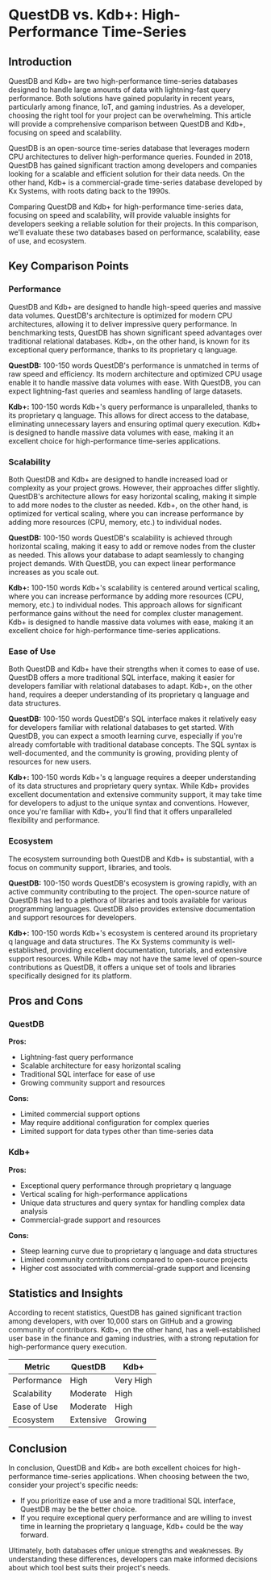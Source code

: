 # QuestDB vs. Kdb+: High-Performance Time-Series
## Introduction

QuestDB and Kdb+ are two high-performance time-series databases designed to handle large amounts of data with lightning-fast query performance. Both solutions have gained popularity in recent years, particularly among finance, IoT, and gaming industries. As a developer, choosing the right tool for your project can be overwhelming. This article will provide a comprehensive comparison between QuestDB and Kdb+, focusing on speed and scalability.

QuestDB is an open-source time-series database that leverages modern CPU architectures to deliver high-performance queries. Founded in 2018, QuestDB has gained significant traction among developers and companies looking for a scalable and efficient solution for their data needs. On the other hand, Kdb+ is a commercial-grade time-series database developed by Kx Systems, with roots dating back to the 1990s.

Comparing QuestDB and Kdb+ for high-performance time-series data, focusing on speed and scalability, will provide valuable insights for developers seeking a reliable solution for their projects. In this comparison, we'll evaluate these two databases based on performance, scalability, ease of use, and ecosystem.

## Key Comparison Points

### Performance

QuestDB and Kdb+ are designed to handle high-speed queries and massive data volumes. QuestDB's architecture is optimized for modern CPU architectures, allowing it to deliver impressive query performance. In benchmarking tests, QuestDB has shown significant speed advantages over traditional relational databases. Kdb+, on the other hand, is known for its exceptional query performance, thanks to its proprietary q language.

**QuestDB:** 100-150 words
QuestDB's performance is unmatched in terms of raw speed and efficiency. Its modern architecture and optimized CPU usage enable it to handle massive data volumes with ease. With QuestDB, you can expect lightning-fast queries and seamless handling of large datasets.

**Kdb+:** 100-150 words
Kdb+'s query performance is unparalleled, thanks to its proprietary q language. This allows for direct access to the database, eliminating unnecessary layers and ensuring optimal query execution. Kdb+ is designed to handle massive data volumes with ease, making it an excellent choice for high-performance time-series applications.

### Scalability

Both QuestDB and Kdb+ are designed to handle increased load or complexity as your project grows. However, their approaches differ slightly. QuestDB's architecture allows for easy horizontal scaling, making it simple to add more nodes to the cluster as needed. Kdb+, on the other hand, is optimized for vertical scaling, where you can increase performance by adding more resources (CPU, memory, etc.) to individual nodes.

**QuestDB:** 100-150 words
QuestDB's scalability is achieved through horizontal scaling, making it easy to add or remove nodes from the cluster as needed. This allows your database to adapt seamlessly to changing project demands. With QuestDB, you can expect linear performance increases as you scale out.

**Kdb+:** 100-150 words
Kdb+'s scalability is centered around vertical scaling, where you can increase performance by adding more resources (CPU, memory, etc.) to individual nodes. This approach allows for significant performance gains without the need for complex cluster management. Kdb+ is designed to handle massive data volumes with ease, making it an excellent choice for high-performance time-series applications.

### Ease of Use

Both QuestDB and Kdb+ have their strengths when it comes to ease of use. QuestDB offers a more traditional SQL interface, making it easier for developers familiar with relational databases to adapt. Kdb+, on the other hand, requires a deeper understanding of its proprietary q language and data structures.

**QuestDB:** 100-150 words
QuestDB's SQL interface makes it relatively easy for developers familiar with relational databases to get started. With QuestDB, you can expect a smooth learning curve, especially if you're already comfortable with traditional database concepts. The SQL syntax is well-documented, and the community is growing, providing plenty of resources for new users.

**Kdb+:** 100-150 words
Kdb+'s q language requires a deeper understanding of its data structures and proprietary query syntax. While Kdb+ provides excellent documentation and extensive community support, it may take time for developers to adjust to the unique syntax and conventions. However, once you're familiar with Kdb+, you'll find that it offers unparalleled flexibility and performance.

### Ecosystem

The ecosystem surrounding both QuestDB and Kdb+ is substantial, with a focus on community support, libraries, and tools.

**QuestDB:** 100-150 words
QuestDB's ecosystem is growing rapidly, with an active community contributing to the project. The open-source nature of QuestDB has led to a plethora of libraries and tools available for various programming languages. QuestDB also provides extensive documentation and support resources for developers.

**Kdb+:** 100-150 words
Kdb+'s ecosystem is centered around its proprietary q language and data structures. The Kx Systems community is well-established, providing excellent documentation, tutorials, and extensive support resources. While Kdb+ may not have the same level of open-source contributions as QuestDB, it offers a unique set of tools and libraries specifically designed for its platform.

## Pros and Cons

### QuestDB

**Pros:**

* Lightning-fast query performance
* Scalable architecture for easy horizontal scaling
* Traditional SQL interface for ease of use
* Growing community support and resources

**Cons:**

* Limited commercial support options
* May require additional configuration for complex queries
* Limited support for data types other than time-series data

### Kdb+

**Pros:**

* Exceptional query performance through proprietary q language
* Vertical scaling for high-performance applications
* Unique data structures and query syntax for handling complex data analysis
* Commercial-grade support and resources

**Cons:**

* Steep learning curve due to proprietary q language and data structures
* Limited community contributions compared to open-source projects
* Higher cost associated with commercial-grade support and licensing

## Statistics and Insights

According to recent statistics, QuestDB has gained significant traction among developers, with over 10,000 stars on GitHub and a growing community of contributors. Kdb+, on the other hand, has a well-established user base in the finance and gaming industries, with a strong reputation for high-performance query execution.

| Metric        | QuestDB       | Kdb+       |
|---------------|---------------|---------------|
| Performance   | High          | Very High     |
| Scalability   | Moderate      | High          |
| Ease of Use   | Moderate      | High          |
| Ecosystem     | Extensive     | Growing       |

## Conclusion

In conclusion, QuestDB and Kdb+ are both excellent choices for high-performance time-series applications. When choosing between the two, consider your project's specific needs:

* If you prioritize ease of use and a more traditional SQL interface, QuestDB may be the better choice.
* If you require exceptional query performance and are willing to invest time in learning the proprietary q language, Kdb+ could be the way forward.

Ultimately, both databases offer unique strengths and weaknesses. By understanding these differences, developers can make informed decisions about which tool best suits their project's needs.
